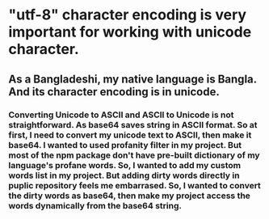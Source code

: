 # "utf-8" character encoding is very important for working with unicode character.

## As a Bangladeshi, my native language is Bangla. And its character encoding is in unicode.

### Converting Unicode to ASCII and ASCII to Unicode is not straightforward. As base64 saves string in ASCII format. So at first, I need to convert my unicode text to ASCII, then make it base64. I wanted to used profanity filter in my project. But most of the npm package don't have pre-built dictionary of my language's profane words. So, I wanted to add my custom words list in my project. But adding dirty words directly in puplic repository feels me embarrased. So, I wanted to convert the dirty words as base64, then make my project access the words dynamically from the base64 string.
